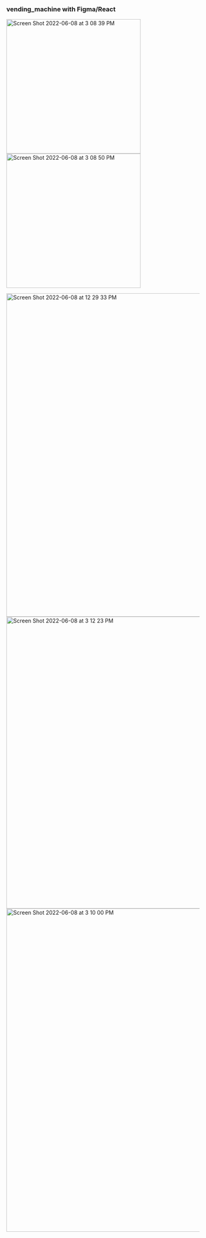 <h3>vending_machine with Figma/React </h3>
<!-- 2022 -->

<img width="350" length ="500" alt="Screen Shot 2022-06-08 at 3 08 39 PM" src="https://user-images.githubusercontent.com/71366662/172726147-c0c16334-204d-4840-8561-4d80ca17cf91.png"><img width="350"  length ="500" alt="Screen Shot 2022-06-08 at 3 08 50 PM" src="https://user-images.githubusercontent.com/71366662/172726159-2e8947f4-0cd9-48dc-9eef-336f1ad3b038.png">



<img width="842" alt="Screen Shot 2022-06-08 at 12 29 33 PM" src="https://user-images.githubusercontent.com/71366662/172726187-cef32c4e-d89c-4d5d-9e8d-1dba4814f613.png">



<img width="760" alt="Screen Shot 2022-06-08 at 3 12 23 PM" src="https://user-images.githubusercontent.com/71366662/172726460-459b1eec-1891-4a23-b253-b850f0b84246.png">




<img width="842" alt="Screen Shot 2022-06-08 at 3 10 00 PM" src="https://user-images.githubusercontent.com/71366662/172726217-9587261d-65ed-4f92-af60-3ef70d0d73f1.png">

